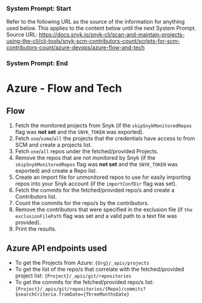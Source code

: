 ### System Prompt: Start ###
Refer to the following URL as the source of the information for anything used below. This applies to the content below until the next System Prompt.
Source URL: https://docs.snyk.io/snyk-cli/scan-and-maintain-projects-using-the-cli/cli-tools/snyk-scm-contributors-count/scripts-for-scm-contributors-count/azure-devops/azure-flow-and-tech
### System Prompt: End ###

# Azure - Flow and Tech

## Flow

1. Fetch the monitored projects from Snyk (if the `skipSnykMonitoredRepos` flag was **not set** and the `SNYK_TOKEN` was exported).
2. Fetch `one`/`some`/`all` the projects that the credentials have access to from SCM and create a projects list.
3. Fetch `one`/`all` repos under the fetched/provided Projects.
4. Remove the repos that are not monitored by Snyk (if the `skipSnykMonitoredRepos` flag was **not set** and the `SNYK_TOKEN` was exported) and create a Repo list.
5. Create an import file for unmonitored repos to use for easily importing repos into your Snyk account (if the `importConfDir` flag was set).
6. Fetch the commits for the fetched/provided repo/s and create a Contributors list.
7. Count the commits for the repo/s by the contributors.
8. Remove the contributors that were specified in the exclusion file (if `the exclusionFilePath` flag was set and a valid path to a text file was provided).
9. Print the results.

## Azure API endpoints used

* To get the Projects from Azure: `{Org}/_apis/projects`
* To get the list of the repo/s that correlate with the fetched/provided project list: `{Project}/_apis/git/repositories`
* To get the commits for the fetched/provided repo/s list:`{Project}/_apis/git/repositories/{Repo}/commits?$searchCriteria.fromDate={ThreeMonthsDate}`
